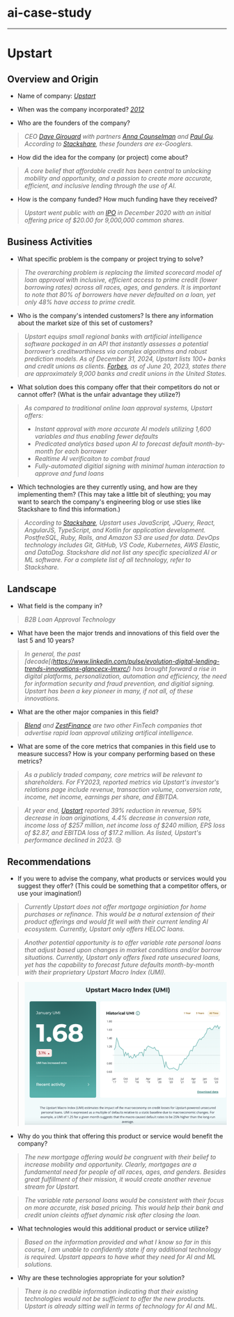 # ai-case-study
---
# Upstart

## Overview and Origin

* Name of company: *[Upstart](https://www.upstart.com/?)*

* When was the company incorporated? *[2012](https://medium.com/bullacademy/the-story-of-upstart-the-20x-stock-3f61b933c438)*

* Who are the founders of the company? 
> *CEO [Dave Girouard](https://www.linkedin.com/in/davegirouard/) with partners [Anna Counselman](https://www.linkedin.com/in/anna-mongayt-counselman/) and [Paul Gu](https://www.linkedin.com/in/gupaul/). According to [Stackshare](https://stackshare.io/upstart/upstart), these founders are ex-Googlers.*

* How did the idea for the company (or project) come about? 
> *A core belief that affordable credit has been central to unlocking mobility and opportunity, and a passion to create more accurate, efficient, and inclusive lending through the use of AI.*

* How is the company funded? How much funding have they received? 
> *Upstart went public with an [IPO](https://ir.upstart.com/news-releases/news-release-details/upstart-announces-pricing-initial-public-offering) in December 2020 with an initial offering price of $20.00 for 9,000,000 common shares.*

## Business Activities

* What specific problem is the company or project trying to solve? 
> *The overarching problem is replacing the limited scorecard model of loan approval with inclusive, efficient access to prime credit (lower borrowing rates) across all races, ages, and genders. It is important to note that 80% of borrowers have never defaulted on a loan, yet only 48% have access to prime credit.*

* Who is the company's intended customers? Is there any information about the market size of this set of customers? 
> *Upstart equips small regional banks with artificial intelligence software packaged in an API that instantly assesses a potential borrower’s creditworthiness via complex algorithms and robust prediction models. As of December 31, 2024, Upstart lists 100+ banks and credit unions as clients. [Forbes](https://www.forbes.com/sites/rachelpeachman/2023/06/20/meet-the-best-banks-and-credit-unions-in-each-state-2023/?sh=4a0082b36707), as of June 20, 2023, states there are approximately 9,000 banks and credit unions in the United States.*

* What solution does this company offer that their competitors do not or cannot offer? (What is the unfair advantage they utilize?) 
> *As compared to traditional online loan approval systems, Upstart offers:*
> - *Instant approval with more accurate AI models utilizing 1,600 variables and thus enabling fewer defaults*
> - *Predicated analytics based upon AI to forecast default month-by-month for each borrower*
> - *Realtime AI verificaiton to combat fraud*
> - *Fully-automated digitial signing with minimal human interaction to approve and fund loans*

* Which technologies are they currently using, and how are they implementing them? (This may take a little bit of sleuthing; you may want to search the company's engineering blog or use sties like Stackshare to find this information.) 
> *According to [Stackshare](https://stackshare.io/upstart/upstart), Upstart uses JavaScript, JQuery, React, AngularJS, TypeScript, and Kotlin for application development. PostfreSQL, Ruby, Rails, and Amazon S3 are used for data. DevOps technology includes Git, GitHub, VS Code, Kubernetes, AWS Elastic, and DataDog. Stackshare did not list any specific specialized AI or ML software. For a complete list of all technology, refer to Stackshare.*

## Landscape

* What field is the company in? 
> *B2B Loan Approval Technology*

* What have been the major trends and innovations of this field over the last 5 and 10 years?
> *In general, the past [decade[(https://www.linkedin.com/pulse/evolution-digital-lending-trends-innovations-glancecx-lmxrc/) has brought forward a rise in digital platforms, personalization, automation and efficiency, the need for information security and fraud prevention, and digitial signing. Upstart has been a key pioneer in many, if not all, of these innovations.*

* What are the other major companies in this field? 
> *[Blend](https://blend.com) and [ZestFinance](https://www.zest.ai) are two other FinTech companies that advertise rapid loan approval utilizing artifical intelligence.*

* What are some of the core metrics that companies in this field use to measure success? How is your company performing based on these metrics? 
> *As a publicly traded company, core metrics will be relevant to shareholders. For FY2023, reported metrics via Upstart's investor's relations page include revenue, transaction volume, conversion rate, income, net income, earnings per share, and EBITDA.*

> *At year end, [Upstart](https://ir.upstart.com/news-releases/news-release-details/upstart-announces-fourth-quarter-and-full-year-2023-results) reported 39% reduction in revenue, 59% decrease in loan originations, 4.4% decrease in conversion rate, income loss of $257 million, net income loss of $240 million, EPS loss of $2.87, and EBITDA loss of $17.2 million. As listed, Upstart's performance declined in 2023.* 😢

## Recommendations

* If you were to advise the company, what products or services would you suggest they offer? (This could be something that a competitor offers, or use your imagination!)
> *Currently Upstart does not offer mortgage orginiation for home purchases or refinance. This would be a natural extension of their product offerings and would fit well with their current lending AI ecosystem. Currently, Upstart only offers HELOC loans.*

> *Another potential opportunity is to offer variable rate personal loans that adjust based upon changes in market conditions and/or borrow situations. Currently, Upstart only offers fixed rate unsecured loans, yet has the capability to forecast future defaults month-by-month with their proprietary Upstart Macro Index (UMI).*

> ![Macro Image](upstart_macro_index.png)

* Why do you think that offering this product or service would benefit the company?
> *The new mortgage offering would be congruent with their belief to increase mobility and opportunity. Clearly, mortgages are a fundamental need for people of all races, ages, and genders. Besides great fulfillment of their mission, it would create another revenue stream for Upstart.*

> *The variable rate personal loans would be consistent with their focus on more accurate, risk based pricing. This would help their bank and credit union cleints offset dynamic risk after closing the loan.*

* What technologies would this additional product or service utilize? 
> *Based on the information provided and what I know so far in this course, I am unable to confidently state if any additional technology is required. Upstart appears to have what they need for AI and ML solutions.*

* Why are these technologies appropriate for your solution?
> *There is no credible information indicating that their existing technologies would not be sufficient to offer the new products. Upstart is already sitting well in terms of technology for AI and ML.*
